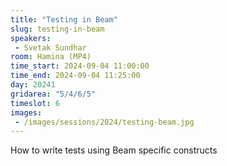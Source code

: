 ```yaml
---
title: "Testing in Beam"
slug: testing-in-beam
speakers:
 - Svetak Sundhar
room: Hamina (MP4)
time_start: 2024-09-04 11:00:00
time_end: 2024-09-04 11:25:00
day: 20241
gridarea: "5/4/6/5"
timeslot: 6
images:
 - /images/sessions/2024/testing-beam.jpg 
---
```


How to write tests using Beam specific constructs